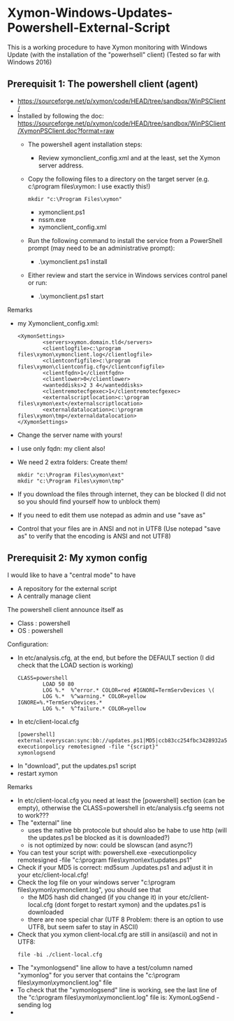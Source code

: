 # Xymon-Windows-Updates-Powershell-External-Script

This is a working procedure to have Xymon monitoring with Windows Update (with the installation of the "powerhsell" client)
(Tested so far with Windows 2016)

## Prerequisit 1: The powershell client (agent)
- https://sourceforge.net/p/xymon/code/HEAD/tree/sandbox/WinPSClient/ 
- Installed by following the doc: https://sourceforge.net/p/xymon/code/HEAD/tree/sandbox/WinPSClient/XymonPSClient.doc?format=raw
    - The powershell agent installation steps: 
        - Review xymonclient_config.xml and at the least, set the Xymon server address.
    -	Copy the following files to a directory on the target server (e.g. c:\program files\xymon: I use exactly this!) 

        ```
        mkdir "c:\Program Files\xymon"
        ```

        - xymonclient.ps1
        - nssm.exe
        - xymonclient_config.xml
    -	Run the following command to install the service from a PowerShell prompt (may need to be an administrative prompt):
        - .\xymonclient.ps1 install
    -	Either review and start the service in Windows services control panel or run:
        - .\xymonclient.ps1 start

Remarks
- my Xymonclient_config.xml:

    ```
    <XymonSettings>
            <servers>xymon.domain.tld</servers>
            <clientlogfile>c:\program files\xymon\xymonclient.log</clientlogfile>
            <clientconfigfile>c:\program files\xymon\clientconfig.cfg</clientconfigfile>
            <clientfqdn>1</clientfqdn>
            <clientlower>0</clientlower>
            <wanteddisks>2 3 4</wanteddisks>
            <clientremotecfgexec>1</clientremotecfgexec>
            <externalscriptlocation>c:\program files\xymon\ext</externalscriptlocation>
            <externaldatalocation>c:\program files\xymon\tmp</externaldatalocation>
    </XymonSettings>
    ```

- Change the server name with yours!  
- I use only fqdn: my client also! 
- We need 2 extra folders: Create them!

    ```
    mkdir "c:\Program Files\xymon\ext"
    mkdir "c:\Program Files\xymon\tmp"
    ```

- If you download the files through internet, they can be blocked (I did not so you should find yourself how to unblock them)
- If you need to edit them use notepad as admin and use "save as"
- Control that your files are in ANSI and not in UTF8 (Use notepad "save as" to verify that the encoding is ANSI and not UTF8)

## Prerequisit 2: My xymon config
I would like to have a "central mode" to have 
- A repository for the external script
- A centrally manage client

The powershell client announce itself as 
- Class : powershell
- OS    : powershell

Configuration:
- In etc/analysis.cfg, at the end, but before the DEFAULT section (I did check that the LOAD section is working)
    ```
    CLASS=powershell
            LOAD 50 80
            LOG %.*  %^error.* COLOR=red #IGNORE=TermServDevices \(
            LOG %.*  %^warning.* COLOR=yellow IGNORE=%.*TermServDevices.*
            LOG %.*  %^failure.* COLOR=yellow
    ```
- In etc/client-local.cfg
    ```
    [powershell]
    external:everyscan:sync:bb://updates.ps1|MD5|ccb83cc254fbc3428932a562864ab741|powershell.exe|-executionpolicy remotesigned -file "{script}"
    xymonlogsend
    ```
- In "download", put the updates.ps1 script
- restart xymon

Remarks
- In etc/client-local.cfg you need at least the [powershell] section (can be empty), otherwise the CLASS=powershell in etc/analysis.cfg seems not to work???
- The "external" line 
    - uses the native bb protocole but should also be habe to use http (will the updates.ps1 be blocked as it is downloaded?)
    - is not optimized by now: could be slowscan (and async?)
- You can test your script with: powershell.exe -executionpolicy remotesigned -file "c:\program files\xymon\ext\updates.ps1"
- Check if your MD5 is correct: md5sum ./updates.ps1 and adjust it in your etc/client-local.cfg!
- Check the log file on your windows server "c:\program files\xymon\xymonclient.log", you should see that 
     - the MD5 hash did changed (if you change it) in your etc/client-local.cfg (dont forget to restart xymon) and the updates.ps1 is downloaded 
     - there are noe special char (UTF 8 Problem: there is an option to use UTF8, but seem safer to stay in ASCII)
- Check that you xymon client-local.cfg are still in ansi(ascii) and not in UTF8: 
    ```
    file -bi ./client-local.cfg
    ```  
- The "xymonlogsend" line allow to have a test/column named "xymonlog" for you server that contains the "c:\program files\xymon\xymonclient.log" file
- To check that the "xymonlogsend" line is working, see the last line of the "c:\program files\xymon\xymonclient.log" file is: XymonLogSend - sending log 
- 
